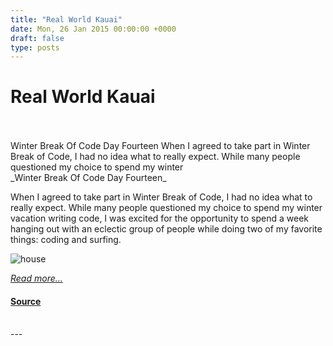 ```yaml
---
title: "Real World Kauai"
date: Mon, 26 Jan 2015 00:00:00 +0000
draft: false
type: posts
---
```

# Real World Kauai

<br/>

<br/>
 Winter Break Of Code Day Fourteen When I agreed to take part in Winter Break of Code, I had no idea what to really expect. While many people questioned my choice to spend my winter
<br/>
_Winter Break Of Code Day Fourteen_

When I agreed to take part in Winter Break of Code, I had no idea what to really expect. While many people questioned my choice to spend my winter vacation writing code, I was excited for the opportunity to spend a week hanging out with an eclectic group of people while doing two of my favorite things: coding and surfing.

![house](/blog/images/tina-wboc2.jpg)

[_Read more..._](https://signal.org/blog/real-world-kauai/)

#### [Source](https://signal.org/blog/real-world-kauai/)

<br/>
---
